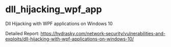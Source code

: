 # dll_hijacking_wpf_app
Dll Hijacking with WPF applications on Windows 10

Detailed Report: https://hydrasky.com/network-security/vulnerabilities-and-exploits/dll-hijacking-with-wpf-applications-on-windows-10/
